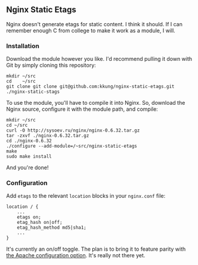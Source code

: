 Nginx Static Etags
------------------

Nginx doesn't generate etags for static content.  I think it should.  If I can remember enough C from college to make it work as a module, I will.

### Installation

Download the module however you like.  I'd recommend pulling it down with Git by simply cloning this repository:

    mkdir ~/src
    cd    ~/src
    git clone git clone git@github.com:kkung/nginx-static-etags.git ./nginx-static-stags

To use the module, you'll have to compile it into Nginx.  So, download the Nginx source, configure it with the module path, and compile:

    mkdir ~/src
    cd ~/src
    curl -O http://sysoev.ru/nginx/nginx-0.6.32.tar.gz
    tar -zxvf ./nginx-0.6.32.tar.gz
    cd ./nginx-0.6.32
    ./configure --add-module=/~src/nginx-static-etags
    make
    sudo make install
    
And you're done!

### Configuration

Add `etags` to the relevant `location` blocks in your `nginx.conf` file:

    location / {
        ...
        etags on;
        etag_hash on|off;
        etag_hash_method md5|sha1;
        ...
    }

It's currently an on/off toggle.  The plan is to bring it to feature parity with [the Apache configuration option][apache].  It's really not there yet.

[apache]: http://httpd.apache.org/docs/1.3/mod/core.html#fileetag